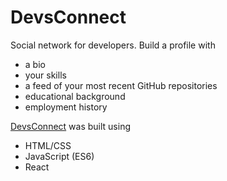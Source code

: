 # DevsConnect
Social network for developers.  Build a profile with
* a bio
* your skills
* a feed of your most recent GitHub repositories
* educational background
* employment history

[DevsConnect](http://www.devsconnect.com/) was built using
* HTML/CSS
* JavaScript (ES6)
* React 
